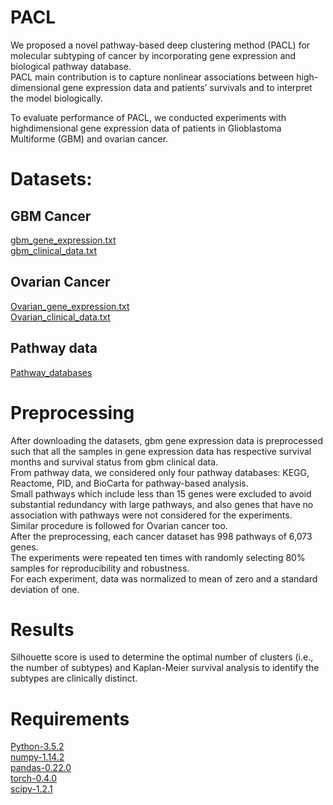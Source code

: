 # PACL
We proposed a novel pathway-based deep clustering method (PACL) for molecular subtyping of cancer by incorporating gene expression and biological pathway database.<br/>
PACL main contribution is to capture nonlinear associations between high-dimensional gene expression data and patients’ survivals and to interpret the model biologically.

To evaluate performance of PACL, we conducted experiments with highdimensional gene expression data of patients in Glioblastoma
Multiforme (GBM) and ovarian cancer.<br/>
# Datasets:
## GBM Cancer
[gbm_gene_expression.txt](https://github.com/cBioPortal/datahub/blob/master/public/gbm_tcga/data_expression.txt) <br/>
[gbm_clinical_data.txt](https://github.com/cBioPortal/datahub/blob/master/public/gbm_tcga/data_bcr_clinical_data_patient.txt)<br/>

## Ovarian Cancer
[Ovarian_gene_expression.txt](https://github.com/cBioPortal/datahub/blob/master/public/ov_tcga/data_expression.txt)<br/> [Ovarian_clinical_data.txt](https://github.com/cBioPortal/datahub/blob/master/public/ov_tcga/data_bcr_clinical_data_patient.txt)<br/>

## Pathway data
[Pathway_databases](https://github.com/tmallava/PACL/blob/master/pathway(Gene).txt)<br/>

# Preprocessing
After downloading the datasets, gbm gene expression data is preprocessed such that all the samples in gene expression data has respective survival months and survival status from gbm clinical data.<br/>
From pathway data, we considered only four pathway databases: KEGG, Reactome, PID, and BioCarta for pathway-based analysis. <br/>
Small pathways which include less than 15 genes were excluded to avoid substantial redundancy with large pathways, and also
genes that have no association with pathways were not considered for the experiments.<br/>
Similar procedure is followed for Ovarian cancer too.<br/>
After the preprocessing, each cancer dataset has 998 pathways of 6,073 genes.<br/>
The experiments were repeated ten times with randomly selecting 80% samples for reproducibility and robustness.<br/>
For each experiment, data was normalized to mean of zero and a standard deviation of one.<br/>

# Results
Silhouette score is used to determine the optimal number of clusters (i.e., the number of subtypes) and Kaplan-Meier survival analysis to identify the subtypes are clinically distinct. 





# Requirements
[Python-3.5.2](https://www.python.org/downloads/release/python-352/)<br/>
[numpy-1.14.2](http://www.numpy.org/)<br/>
[pandas-0.22.0](https://pandas.pydata.org/pandas-docs/version/0.22/whatsnew.html)<br/>
[torch-0.4.0](https://pytorch.org/get-started/previous-versions/) <br/>
[scipy-1.2.1](https://pypi.org/project/scipy/) <br/>
